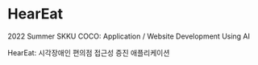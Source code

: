 # HearEat
2022 Summer SKKU COCO: Application / Website Development Using AI 

HearEat: 시각장애인 편의점 접근성 증진 애플리케이션
